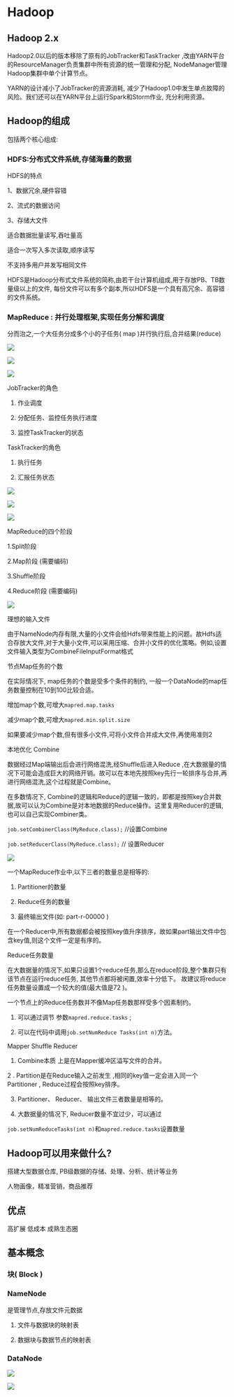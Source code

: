 # Hadoop

## Hadoop 2.x

Hadoop2.0以后的版本移除了原有的JobTracker和TaskTracker ,改由YARN平台的ResourceManager负责集群中所有资源的统一管理和分配, NodeManager管理Hadoop集群中单个计算节点。

YARN的设计减小了JobTracker的资源消耗, 减少了Hadoop1.0中发生单点故障的风险。我们还可以在YARN平台上运行Spark和Storm作业, 充分利用资源。

## Hadoop的组成

包括两个核心组成:

### HDFS:分布式文件系统,存储海量的数据

HDFS的特点

1、数据冗余,硬件容错

2、流式的数据访问

3、存储大文件

适合数据批量读写,吞吐量高

适合一次写入多次读取,顺序读写

不支持多用户并发写相同文件


HDFS是Hadoop分布式文件系统的简称,由若干台计算机组成,用于存放PB、TB数量级以上的文件, 每份文件可以有多个副本,所以HDFS是一个具有高冗余、高容错的文件系统。


### MapReduce :  并行处理框架,实现任务分解和调度

分而治之,一个大任务分成多个小的子任务( map )并行执行后,合并结果(reduce)

![](https://github.com/gaoyuanyuan2/big-data/blob/master/img/4.png)

![](https://github.com/gaoyuanyuan2/big-data/blob/master/img/5.png)

![](https://github.com/gaoyuanyuan2/big-data/blob/master/img/6.png)

JobTracker的角色

1. 作业调度

2. 分配任务、监控任务执行进度

3. 监控TaskTracker的状态

TaskTracker的角色

1. 执行任务

2. 汇报任务状态

![](https://github.com/gaoyuanyuan2/big-data/blob/master/img/7.png)

![](https://github.com/gaoyuanyuan2/big-data/blob/master/img/8.png)

![](https://github.com/gaoyuanyuan2/big-data/blob/master/img/9.png)


MapReduce的四个阶段

1.Split阶段

2.Map阶段 (需要编码)

3.Shuffle阶段

4.Reduce阶段 (需要编码)


![](https://github.com/gaoyuanyuan2/big-data/blob/master/img/10.png)

理想的输入文件

由于NameNode内存有限,大量的小文件会给Hdfs带来性能上的问题。故Hdfs适合存放大文件,对于大量小文件,可以采用压缩、合并小文件的优化策略。例如,设置文件输入类型为CombineFileInputFormat格式



节点Map任务的个数

在实际情况下, map任务的个数是受多个条件的制约, 一般一个DataNode的map任务数量控制在10到100比较合适。

增加map个数,可增大`mapred.map.tasks` 

减少map个数,可增大`mapred.min.split.size`

如果要减少map个数,但有很多小文件,可将小文件合并成大文件,再使用准则2


本地优化  Combine

数据经过Map端输出后会进行网络混洗,经Shuffle后进入Reduce ,在大数据量的情况下可能会造成巨大的网络开销。故可以在本地先按照key先行一轮排序与合并,再进行网络混洗,这个过程就是Combine。

在多数情况下, Combine的逻辑和Reduce的逻辑一致的，即都是按照key合并数据,故可以认为Combine是对本地数据的Reduce操作。这里复用Reducer的逻辑,也可以自己实现Combiner类。

`job.setCombinerClass(MyReduce.class);` //设置Combine

`job.setReducerClass(MyReduce.class);` // 设置Reducer

![](https://github.com/gaoyuanyuan2/big-data/blob/master/img/11.png)


一个MapReduce作业中,以下三者的数量总是相等的:

1. Partitioner的数量

2. Reduce任务的数量

3. 最终输出文件(如: part-r-00000 )

在一个Reducer中,所有数据都会被按照key值升序排序，故如果part输出文件中包含key值,则这个文件一定是有序的。


Reduce任务数量

在大数据量的情况下,如果只设置1个reduce任务,那么在reduce阶段,整个集群只有该节点在运行reduce任务, 其他节点都将被闲置,效率十分低下。
故建议将reduce任务数量设置成一个较大的值(最大值是72 )。


一个节点上的Reduce任务数并不像Map任务数那样受多个因素制约。

1. 可以通过调节 参数`mapred.reduce.tasks` ;

2. 可以在代码中调用`job.setNumReduce Tasks(int n)`方法。



Mapper  Shuffle  Reducer

1. Combine本质 上是在Mapper缓冲区溢写文件的合并。

2 . Partition是在Reduce输入之前发生 ,相同的key值一定会进入同一个Partitioner , Reduce过程会按照key排序。

3. Partitioner、 Reducer、 输出文件三者数量是相等的。

4. 大数据量的情况下, Reducer数量不宜过少，可以通过

 `job.setNumReduceTasks(int n)`和`mapred.reduce.tasks`设置数量




## Hadoop可以用来做什么?

搭建大型数据仓库, PB级数据的存储、处理、分析、统计等业务

人物画像，精准营销，商品推荐

## 优点

高扩展 低成本 成熟生态圈


##  基本概念

### 块( Block )

### NameNode

是管理节点,存放文件元数据

1. 文件与数据块的映射表

2. 数据块与数据节点的映射表

### DataNode

![](https://github.com/gaoyuanyuan2/big-data/blob/master/img/2.png)

![](https://github.com/gaoyuanyuan2/big-data/blob/master/img/3.png)







